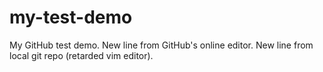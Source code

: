 # my-test-demo
My GitHub test demo.
New line from GitHub's online editor.
New line from local git repo (retarded vim editor).
